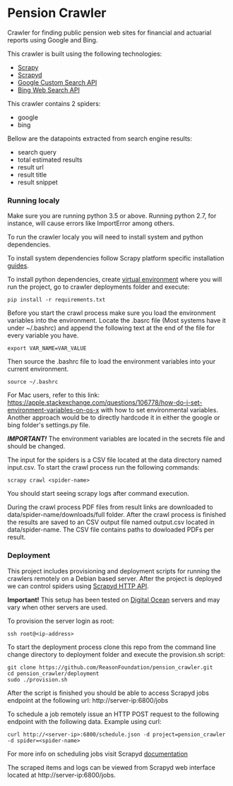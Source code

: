 # Pension Crawler

Crawler for finding public pension web sites for financial and actuarial reports using Google and Bing.

This crawler is built using the following technologies:

- [Scrapy](https://doc.scrapy.org/en/latest/)
- [Scrapyd](https://scrapyd.readthedocs.io/en/stable/)
- [Google Custom Search API](https://developers.google.com/custom-search/)
- [Bing Web Search API](https://azure.microsoft.com/en-us/services/cognitive-services/bing-web-search-api/)

This crawler contains 2 spiders:

- google
- bing

Bellow are the datapoints extracted from search engine results:

- search query
- total estimated results
- result url
- result title
- result snippet

### Running localy

Make sure you are running python 3.5 or above. Running python 2.7, for instance, will cause errors like ImportError among others.

To run the crawler localy you will need to install system and python dependencies.

To install system dependencies follow Scrapy platform specific installation [guides](https://doc.scrapy.org/en/latest/intro/install.html#intro-install-platform-notes).

To install python dependencies, create [virtual environment](https://docs.python.org/3/tutorial/venv.html) where you will run the project, go to crawler deployments folder and execute:

```
pip install -r requirements.txt
```

Before you start the crawl process make sure you load the environment variables into the environment. Locate the .basrc file (Most systems have it under ~/.bashrc) and append the following text at the end of the file for every variable you have.

```
export VAR_NAME=VAR_VALUE
```

Then source the .bashrc file to load the environment variables into your current environment.

```
source ~/.bashrc
```

For Mac users, refer to this link: https://apple.stackexchange.com/questions/106778/how-do-i-set-environment-variables-on-os-x with how to set environmental variables. Another approach would be to directly hardcode it in either the google or bing folder's settings.py file.

***IMPORTANT!*** The environment variables are located in the secrets file and should be changed.

The input for the spiders is a CSV file located at the data directory named input.csv. To start the crawl process run the following commands:

```
scrapy crawl <spider-name>
```

You should start seeing scrapy logs after command execution.

During the crawl process PDF files from result links are downloaded to data/spider-name/downloads/full folder. After the crawl process is finished the results are saved to an CSV output file named output.csv located in data/spider-name. The CSV file contains paths to dowloaded PDFs per result.

### Deployment

This project includes provisioning and deployment scripts for running the crawlers remotely on a Debian based server. After the project is deployed we can control spiders using [Scrapyd HTTP API](https://scrapyd.readthedocs.io/en/stable/api.html).

**Important!** This setup has been tested on [Digital Ocean](https://www.digitalocean.com/) servers and may vary when other servers are used.

To provision the server login as root:

```
ssh root@<ip-address>
```

To start the deployment process clone this repo from the command line change directory to deployment folder and execute the provision.sh script:

```
git clone https://github.com/ReasonFoundation/pension_crawler.git
cd pension_crawler/deployment
sudo ./provision.sh
```

After the script is finished you should be able to access Scrapyd jobs endpoint at the following url:
http://server-ip:6800/jobs

To schedule a job remotely issue an HTTP POST request to the following endpoint with the following data. Example using curl:

```
curl http://<server-ip>:6800/schedule.json -d project=pension_crawler -d spider=<spider-name>
```

For more info on scheduling jobs visit Scrapyd [documentation](https://scrapyd.readthedocs.io/en/stable/api.html#schedule-json)

The scraped items and logs can be viewed from Scrapyd web interface located at http://server-ip:6800/jobs.

